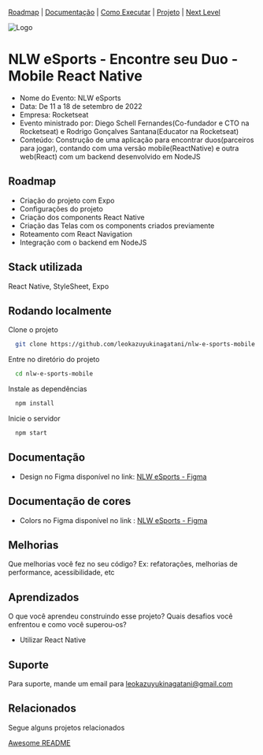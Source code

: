 [Roadmap](#roadmap) |
[Documentação](#documentação) |
[Como Executar](#rodando-localmente) |
[Projeto](#stack-utilizada) |
[Next Level](#melhorias) 

![Logo](https://global-uploads.webflow.com/632c96a9bfec45360c6f8d0a/632dab005bbf2271c32955e4_projects%20-%20nlw%20esports.jpg)


# NLW eSports - Encontre seu Duo - Mobile React Native

- Nome do Evento: NLW eSports
- Data: De 11 a 18 de setembro de 2022
- Empresa: Rocketseat
- Evento ministrado por: Diego Schell Fernandes(Co-fundador e CTO na Rocketseat) e Rodrigo Gonçalves Santana(Educator na Rocketseat)
- Conteúdo: Construção de uma aplicação para encontrar duos(parceiros para jogar), contando com uma versão mobile(ReactNative) e outra web(React) com um backend desenvolvido em NodeJS

## Roadmap

- Criação do projeto com Expo
- Configurações do projeto
- Criação dos components React Native
- Criação das Telas com os components criados previamente
- Roteamento com React Navigation
- Integração com o backend em NodeJS
## Stack utilizada
React Native, StyleSheet, Expo

## Rodando localmente

Clone o projeto

```bash
  git clone https://github.com/leokazuyukinagatani/nlw-e-sports-mobile
```

Entre no diretório do projeto

```bash
  cd nlw-e-sports-mobile
```

Instale as dependências

```bash
  npm install
```

Inicie o servidor

```bash
  npm start
```


## Documentação
- Design no Figma disponível no link:  [NLW eSports - Figma](https://www.figma.com/file/rE4POnvSJKxAW0Dmx4Weql/NLW-eSports-(Community)?node-id=0%3A1)


## Documentação de cores
- Colors no Figma disponível no link : [NLW eSports - Figma](https://www.figma.com/file/rE4POnvSJKxAW0Dmx4Weql/NLW-eSports-(Community)?node-id=58%3A424)

## Melhorias

Que melhorias você fez no seu código? Ex: refatorações, melhorias de performance, acessibilidade, etc


## Aprendizados

O que você aprendeu construindo esse projeto? Quais desafios você enfrentou e como você superou-os?

- Utilizar React Native


## Suporte

Para suporte, mande um email para [leokazuyukinagatani@gmail.com](mailto:leokazuyukinagatani@gmail.com?subject=nlw-esports-frontend)


## Relacionados

Segue alguns projetos relacionados

[Awesome README](https://github.com/matiassingers/awesome-readme)
